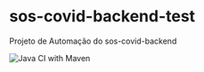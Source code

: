 # sos-covid-backend-test
Projeto de Automação do sos-covid-backend

![Java CI with Maven](https://github.com/SOS-Covid/sos-covid-backend-test/workflows/Java%20CI%20with%20Maven/badge.svg?branch=master)
